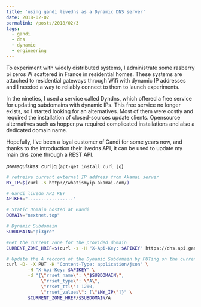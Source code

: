 ```yaml
---
title: 'using gandi livedns as a Dynamic DNS server'
date: 2018-02-02
permalink: /posts/2018/02/3
tags:
  - gandi
  - dns
  - dynamic
  - engineering
---
```


To experiment with widely distributed systems, I administrate some rasberry pi zeros W scattered in France in residential homes. These systems are attached to residential gateways through Wifi with dynamic IP addresses and I needed a way to reliably connect to them to launch experiments.

In the nineties, I used a service called Dyndns, which offered a free service for updating subdomains with dynamic IPs. This free service no longer exists, so I started looking for an alternatives. Most of them were costly and required the installation of closed-sources update clients. Opensource alternatives such as hopper.pw required complicated installations and also a dedicated domain name.

Hopefully, I've been a loyal customer of Gandi for some years now, and thanks to the introduction their livedns API, it can be used to update my main dns zone through a REST API.

*prerequisites*: curl jq (`apt-get install curl jq`)

```bash
# retreive current external IP address from Akamai server
MY_IP=$(curl -s http://whatismyip.akamai.com/)  

# Gandi livedn API KEY
APIKEY="................."

# Static Domain hosted at Gandi
DOMAIN="nextnet.top"

# Dynamic Subdomain
SUBDOMAIN="pi3gre"

#Get the current Zone for the provided domain
CURRENT_ZONE_HREF=$(curl -s -H "X-Api-Key: $APIKEY" https://dns.api.gandi.net/api/v5/domains/$DOMAIN | jq -r '.zone_records_href')

# Update the A reccord of the Dynamic Subdomain by PUTing on the current zone
curl -D- -X PUT -H "Content-Type: application/json" \
        -H "X-Api-Key: $APIKEY" \
        -d "{\"rrset_name\": \"$SUBDOMAIN\",
             \"rrset_type\": \"A\",
             \"rrset_ttl\": 1200,
             \"rrset_values\": [\"$MY_IP\"]}" \
        $CURRENT_ZONE_HREF/$SUBDOMAIN/A
```

